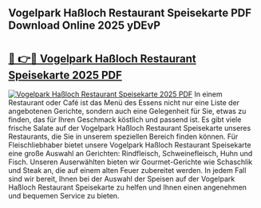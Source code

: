 ## Vogelpark Haßloch Restaurant Speisekarte PDF Download Online 2025 yDEvP

# <h2><a href="http://gc77ld2.nevu.top/?p=Vogelpark+Ha%c3%9floch+Restaurant+Speisekarte">🔗 👉🔴 Vogelpark Haßloch Restaurant Speisekarte 2025 PDF</a></h2>

[![Vogelpark Haßloch Restaurant Speisekarte 2025 PDF](https://i.imgur.com/dBaPXMq.png)](http://gc77ld2.nevu.top/?p=Vogelpark+Ha%c3%9floch+Restaurant+Speisekarte)
In einem Restaurant oder Café ist das Menü des Essens nicht nur eine Liste der angebotenen Gerichte, sondern auch eine Gelegenheit für Sie, etwas zu finden, das für Ihren Geschmack köstlich und passend ist. Es gibt viele frische Salate auf der Vogelpark Haßloch Restaurant Speisekarte unseres Restaurants, die Sie in unserem speziellen Bereich finden können. Für Fleischliebhaber bietet unsere Vogelpark Haßloch Restaurant Speisekarte eine große Auswahl an Gerichten: Rindfleisch, Schweinefleisch, Huhn und Fisch. Unseren Auserwählten bieten wir Gourmet-Gerichte wie Schaschlik und Steak an, die auf einem alten Feuer zubereitet werden. In jedem Fall sind wir bereit, Ihnen bei der Auswahl der Speisen auf der Vogelpark Haßloch Restaurant Speisekarte zu helfen und Ihnen einen angenehmen und bequemen Service zu bieten.
